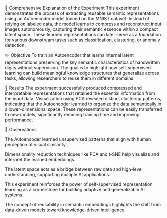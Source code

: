 🧠 Comprehensive Explanation of the Experiment
This experiment demonstrates the process of extracting reusable semantic representations using an Autoencoder model trained on the MNIST dataset. Instead of relying on labeled data, the model learns to compress and reconstruct input images autonomously, capturing their semantic essence within a compact latent space. These learned representations can later serve as a foundation for various downstream tasks such as classification, clustering, or anomaly detection.

✏️ Objective
To train an Autoencoder that learns internal latent representations preserving the key semantic characteristics of handwritten digits without supervision. The goal is to highlight how self-supervised learning can build meaningful knowledge structures that generalize across tasks, allowing researchers to reuse them in different domains.

📒 Results
The experiment successfully produced compressed and interpretable representations that retained the essential information from the input data. Visualization using PCA revealed distinct clustering patterns, indicating that the Autoencoder learned to organize the data semantically in a lower-dimensional space. These representations can be easily transferred to new models, significantly reducing training time and improving performance.

📘 Observations

The Autoencoder learned unsupervised patterns that align with human perception of visual similarity.

Dimensionality reduction techniques like PCA and t-SNE help visualize and interpret the learned embeddings.

The latent space acts as a bridge between raw data and high-level understanding, supporting multiple AI applications.

This experiment reinforces the power of self-supervised representation learning as a cornerstone for building adaptive and generalizable AI systems.

The concept of reusability in semantic embeddings highlights the shift from data-driven models toward knowledge-driven intelligence.
